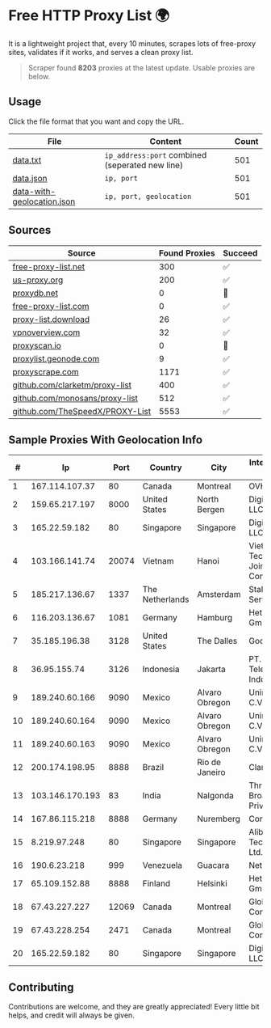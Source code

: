 
# Free HTTP Proxy List 🌍

It is a lightweight project that, every 10 minutes, scrapes lots of free-proxy sites, validates if it works, and serves a clean proxy list.


> Scraper found **8203** proxies at the latest update. Usable proxies are below.

## Usage

Click the file format that you want and copy the URL.


|File|Content|Count|
|----|-------|-----|
|[data.txt](https://raw.githubusercontent.com/themiralay/Proxy-List-World/master/data.txt)|`ip_address:port` combined (seperated new line)|501|
|[data.json](https://raw.githubusercontent.com/themiralay/Proxy-List-World/master/data.json)|`ip, port`|501|
|[data-with-geolocation.json](https://raw.githubusercontent.com/themiralay/Proxy-List-World/master/data-with-geolocation.json)|`ip, port, geolocation`|501|

## Sources

|Source|Found Proxies|Succeed|
|------|-------------|-------|
|[free-proxy-list.net](https://free-proxy-list.net)|300|✅|
|[us-proxy.org](https://www.us-proxy.org)|200|✅|
|[proxydb.net](http://proxydb.net)|0|🚫|
|[free-proxy-list.com](https://free-proxy-list.com/?page=&port=&type%5B%5D=http&type%5B%5D=https&up_time=0&search=Search)|0|✅|
|[proxy-list.download](https://www.proxy-list.download/HTTP)|26|✅|
|[vpnoverview.com](https://vpnoverview.com/privacy/anonymous-browsing/free-proxy-servers)|32|✅|
|[proxyscan.io](https://www.proxyscan.io)|0|🚫|
|[proxylist.geonode.com](https://proxylist.geonode.com/api/proxy-list?limit=300&page=1&sort_by=lastChecked&sort_type=desc&protocols=http,https)|9|✅|
|[proxyscrape.com](https://api.proxyscrape.com/v2/?request=displayproxies&protocol=http&timeout=10000&country=all&ssl=all&anonymity=all)|1171|✅|
|[github.com/clarketm/proxy-list](https://raw.githubusercontent.com/clarketm/proxy-list/master/proxy-list-raw.txt)|400|✅|
|[github.com/monosans/proxy-list](https://raw.githubusercontent.com/monosans/proxy-list/main/proxies/http.txt)|512|✅|
|[github.com/TheSpeedX/PROXY-List](https://raw.githubusercontent.com/TheSpeedX/PROXY-List/master/http.txt)|5553|✅|


## Sample Proxies With Geolocation Info

|#|Ip|Port|Country|City|Internet Service Provider|
|-|--|----|-------|----|-------------------------|
|1|167.114.107.37|80|Canada|Montreal|OVH SAS|
|2|159.65.217.197|8000|United States|North Bergen|DigitalOcean, LLC|
|3|165.22.59.182|80|Singapore|Singapore|DigitalOcean, LLC|
|4|103.166.141.74|20074|Vietnam|Hanoi|Viet NAM Cloud Technology Joint Stock Company|
|5|185.217.136.67|1337|The Netherlands|Amsterdam|Stallion Network Services Limited|
|6|116.203.136.67|1081|Germany|Hamburg|Hetzner Online GmbH|
|7|35.185.196.38|3128|United States|The Dalles|Google LLC|
|8|36.95.155.74|3126|Indonesia|Jakarta|PT. Telekomunikasi Indonesia|
|9|189.240.60.166|9090|Mexico|Alvaro Obregon|Uninet S.A. de C.V.|
|10|189.240.60.164|9090|Mexico|Alvaro Obregon|Uninet S.A. de C.V.|
|11|189.240.60.163|9090|Mexico|Alvaro Obregon|Uninet S.A. de C.V.|
|12|200.174.198.95|8888|Brazil|Rio de Janeiro|Claro S.A|
|13|103.146.170.193|83|India|Nalgonda|Thrishul Broadband Private Ltd|
|14|167.86.115.218|8888|Germany|Nuremberg|Contabo GmbH|
|15|8.219.97.248|80|Singapore|Singapore|Alibaba (US) Technology Co., Ltd.|
|16|190.6.23.218|999|Venezuela|Guacara|Net Uno|
|17|65.109.152.88|8888|Finland|Helsinki|Hetzner Online GmbH|
|18|67.43.227.227|12069|Canada|Montreal|GloboTech Communications|
|19|67.43.228.254|2471|Canada|Montreal|GloboTech Communications|
|20|165.22.59.182|80|Singapore|Singapore|DigitalOcean, LLC|



## Contributing

Contributions are welcome, and they are greatly appreciated! Every
little bit helps, and credit will always be given.

